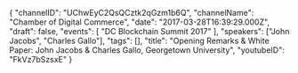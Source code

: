 {
    "channelID": "UChwEyC2QsQCztk2qGzm1b6Q",
    "channelName": "Chamber of Digital Commerce",
    "date": "2017-03-28T16:39:29.000Z",
    "draft": false,
    "events": [
        "DC Blockchain Summit 2017"
    ],
    "speakers": ["John Jacobs", "Charles Gallo"],
    "tags": [],
    "title": "Opening Remarks & White Paper: John Jacobs & Charles Gallo, Georgetown University",
    "youtubeID": "FkVz7bSzsxE"
}
